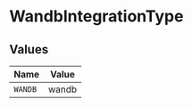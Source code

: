 # WandbIntegrationType


## Values

| Name    | Value   |
| ------- | ------- |
| `WANDB` | wandb   |